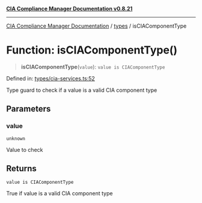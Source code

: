[**CIA Compliance Manager Documentation v0.8.21**](../../README.md)

***

[CIA Compliance Manager Documentation](../../modules.md) / [types](../README.md) / isCIAComponentType

# Function: isCIAComponentType()

> **isCIAComponentType**(`value`): `value is CIAComponentType`

Defined in: [types/cia-services.ts:52](https://github.com/Hack23/cia-compliance-manager/blob/689e67e40bb6afe811128d672a0d7dd5fcbdaea5/src/types/cia-services.ts#L52)

Type guard to check if a value is a valid CIA component type

## Parameters

### value

`unknown`

Value to check

## Returns

`value is CIAComponentType`

True if value is a valid CIA component type
